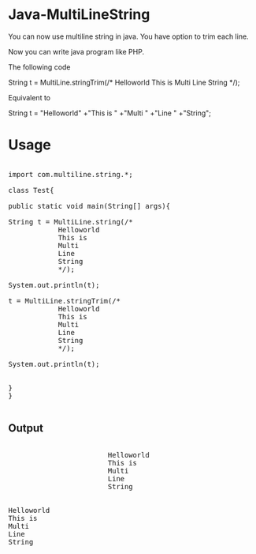 # Java-MultiLineString
You can now use multiline string in java. You have option to trim each line.

Now you can write java program like PHP.

The following code

String t = MultiLine.stringTrim(/*
			Helloworld
			This is 
			Multi
			Line
			String
			*/);
			
Equivalent to

String t = "Helloworld"
	+"This is "
	+"Multi "
	+"Line "
	+"String";


# Usage

<pre>

import com.multiline.string.*;

class Test{

public static void main(String[] args){

String t = MultiLine.string(/*
			Helloworld
			This is 
			Multi
			Line
			String
			*/);

System.out.println(t);

t = MultiLine.stringTrim(/*
			Helloworld
			This is 
			Multi
			Line
			String
			*/);

System.out.println(t);


}
}

</pre>

## Output
<pre>

                        Helloworld
                        This is
                        Multi
                        Line
                        String


Helloworld
This is
Multi
Line
String
</pre>


